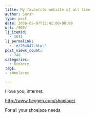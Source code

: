 ```yaml
---
title: My favourite website of all time
author: Sarah
type: post
date: 2006-09-07T12:41:00+00:00
url: /909/
lj_itemid:
  - 1031
lj_permalink:
  - '#/264047.html'
post_views_count:
  - 748
categories:
  - Geekery
tags:
- shoelaces

---
```

I love you, internet.

<http://www.fieggen.com/shoelace/>

For all your shoelace needs